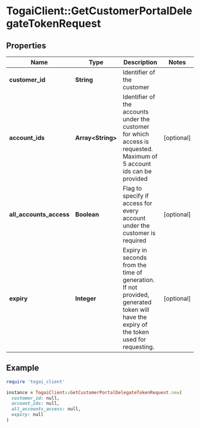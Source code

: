 # TogaiClient::GetCustomerPortalDelegateTokenRequest

## Properties

| Name | Type | Description | Notes |
| ---- | ---- | ----------- | ----- |
| **customer_id** | **String** | Identifier of the customer |  |
| **account_ids** | **Array&lt;String&gt;** | Identifier of the accounts under the customer for which access is requested. Maximum of 5 account ids can be provided  | [optional] |
| **all_accounts_access** | **Boolean** | Flag to specify if access for every account under the customer is required | [optional] |
| **expiry** | **Integer** | Expiry in seconds from the time of generation.  If not provided, generated token will have the expiry of the token used for requesting.  | [optional] |

## Example

```ruby
require 'togai_client'

instance = TogaiClient::GetCustomerPortalDelegateTokenRequest.new(
  customer_id: null,
  account_ids: null,
  all_accounts_access: null,
  expiry: null
)
```

